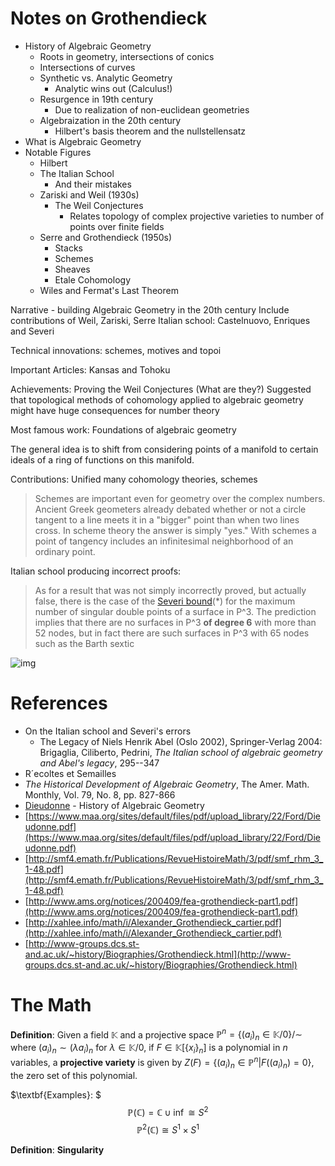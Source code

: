 # Notes on Grothendieck

- History of Algebraic Geometry
  - Roots in geometry, intersections of conics
  - Intersections of curves
  - Synthetic vs. Analytic Geometry
    - Analytic wins out (Calculus!)
  - Resurgence in 19th century
    - Due to realization of non-euclidean geometries
  - Algebraization in the 20th century
    - Hilbert's basis theorem and the nullstellensatz
- What is Algebraic Geometry
- Notable Figures
  - Hilbert
  - The Italian School
    - And their mistakes
  - Zariski and Weil (1930s)
    - The Weil Conjectures
      - Relates topology of complex projective varieties to number of points over finite fields
  - Serre and Grothendieck (1950s)
    - Stacks
    - Schemes
    - Sheaves
    - Etale Cohomology
  - Wiles and Fermat's Last Theorem


Narrative - building Algebraic Geometry in the 20th century
Include contributions of 
Weil, Zariski, Serre
Italian school: Castelnuovo, Enriques and Severi

Technical innovations: schemes, motives and topoi

Important Articles: Kansas and Tohoku



Achievements: Proving the Weil Conjectures
(What are they?)
Suggested that topological methods of cohomology applied to algebraic geometry might have huge consequences for number theory

Most famous work: Foundations of algebraic geometry

The general idea is to shift from considering points of a manifold to certain ideals of a ring of functions on this manifold.

Contributions: Unified many cohomology theories, schemes



> Schemes are important even for geometry over the complex numbers. Ancient Greek geometers already debated whether or not a circle tangent to a line meets it in a "bigger" point than when two lines cross. In scheme theory the answer is simply "yes." With schemes a point of tangency includes an infinitesimal neighborhood of an ordinary point. 



Italian school producing incorrect proofs:

> As for a result that was not simply incorrectly proved, but actually false, there is the case of the [Severi bound](http://www.ams.org/mathscinet/search/publdoc.html?arg3=&co4=AND&co5=AND&co6=AND&co7=AND&dr=all&pg4=AUCN&pg5=TI&pg6=PC&pg7=MR&pg8=ET&r=1&review_format=html&s4=severi&s5=massimo&s6=&s7=&s8=All&vfpref=html&yearRangeFirst=&yearRangeSecond=&yrop=eq)(*) for the maximum number of singular double points of a surface in P^3. The prediction implies that there are no surfaces in P^3 **of degree 6** with more than 52 nodes, but in fact there are such surfaces in P^3 with 65 nodes such as the Barth sextic

![img](http://mathworld.wolfram.com/images/gifs/BarthSexticNodes.gif)



# References

- On the Italian school and Severi's errors
  - The Legacy of Niels Henrik Abel (Oslo 2002), Springer-Verlag 2004: Brigaglia, Ciliberto, Pedrini, *The Italian school of algebraic geometry and Abel's legacy*, 295--347
- R´ecoltes et Semailles
- *The Historical Development of Algebraic Geometry*, The Amer. Math. Monthly, Vol. 79, No. 8, pp. 827-866
- [Dieudonne](https://www.amazon.com/s/ref=dp_byline_sr_book_1?ie=UTF8&text=Jean+Dieudonne&search-alias=books&field-author=Jean+Dieudonne&sort=relevancerank) - History of Algebraic Geometry
- [https://www.maa.org/sites/default/files/pdf/upload_library/22/Ford/Dieudonne.pdf](https://www.maa.org/sites/default/files/pdf/upload_library/22/Ford/Dieudonne.pdf)
- [http://smf4.emath.fr/Publications/RevueHistoireMath/3/pdf/smf_rhm_3_1-48.pdf](http://smf4.emath.fr/Publications/RevueHistoireMath/3/pdf/smf_rhm_3_1-48.pdf)
- [http://www.ams.org/notices/200409/fea-grothendieck-part1.pdf](http://www.ams.org/notices/200409/fea-grothendieck-part1.pdf)
- [http://xahlee.info/math/i/Alexander_Grothendieck_cartier.pdf](http://xahlee.info/math/i/Alexander_Grothendieck_cartier.pdf)
- [http://www-groups.dcs.st-and.ac.uk/~history/Biographies/Grothendieck.html](http://www-groups.dcs.st-and.ac.uk/~history/Biographies/Grothendieck.html)

# The Math

$\textbf{Definition}:$ Given a field $\mathbb{K}$ and a projective space $\mathbb{P}^n = \{ (a_i)_n \in \mathbb{K} / 0 \} /\sim$ where $(a_i)_n \sim (\lambda a_i)_n$ for $\lambda \in \mathbb{K}/0$, if $F \in \mathbb{K}[\{x_i\}_n]$ is a polynomial in $n$ variables, a **projective variety** is given by $Z(F) = \{ (a_i)_n \in \mathbb{P}^n \vert F((a_i)_n) = 0\}$, the zero set of this polynomial.

$\textbf{Examples}: $ 
$$\mathbb{P}(\mathbb{C}) = \mathbb{C}\cup\inf \cong S^2$$
$$ \mathbb{P}^2(\mathbb{C}) \cong S^1 \times S^1 $$

$\textbf{Definition}:$ **Singularity**



